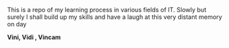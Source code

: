 This is a repo of my learning process in various fields of IT. Slowly but surely I shall build up my skills and have a laugh at this very distant memory on day

<strong>Vini, Vidi , Vincam</strong>
